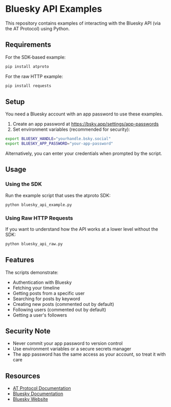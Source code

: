 # Bluesky API Examples

This repository contains examples of interacting with the Bluesky API (via the AT Protocol) using Python.

## Requirements

For the SDK-based example:
```bash
pip install atproto
```

For the raw HTTP example:
```bash
pip install requests
```

## Setup

You need a Bluesky account with an app password to use these examples.

1. Create an app password at https://bsky.app/settings/app-passwords
2. Set environment variables (recommended for security):

```bash
export BLUESKY_HANDLE="yourhandle.bsky.social"
export BLUESKY_APP_PASSWORD="your-app-password"
```

Alternatively, you can enter your credentials when prompted by the script.

## Usage

### Using the SDK

Run the example script that uses the atproto SDK:

```bash
python bluesky_api_example.py
```

### Using Raw HTTP Requests

If you want to understand how the API works at a lower level without the SDK:

```bash
python bluesky_api_raw.py
```

## Features

The scripts demonstrate:

- Authentication with Bluesky
- Fetching your timeline
- Getting posts from a specific user
- Searching for posts by keyword
- Creating new posts (commented out by default)
- Following users (commented out by default)
- Getting a user's followers

## Security Note

- Never commit your app password to version control
- Use environment variables or a secure secrets manager
- The app password has the same access as your account, so treat it with care

## Resources

- [AT Protocol Documentation](https://atproto.com)
- [Bluesky Documentation](https://docs.bsky.app)
- [Bluesky Website](https://bsky.app)
